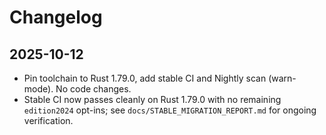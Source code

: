 # Changelog

## 2025-10-12

- Pin toolchain to Rust 1.79.0, add stable CI and Nightly scan (warn-mode). No code changes.
- Stable CI now passes cleanly on Rust 1.79.0 with no remaining `edition2024` opt-ins; see `docs/STABLE_MIGRATION_REPORT.md` for ongoing verification.
